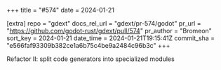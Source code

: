 +++
title = "#574"
date = 2024-01-21

[extra]
repo = "gdext"
docs_rel_url = "gdext/pr-574/godot"
pr_url = "https://github.com/godot-rust/gdext/pull/574"
pr_author = "Bromeon"
sort_key = 2024-01-21
date_time = 2024-01-21T19:15:41Z
commit_sha = "e566faf93309b382ce1a6b75c4be9a2484c96b3c"
+++

Refactor II: split code generators into specialized modules
